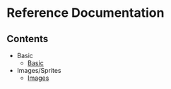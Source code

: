 # Reference Documentation

## Contents

* Basic
    * [Basic](Basic.md)
* Images/Sprites
    * [Images](Images.md)